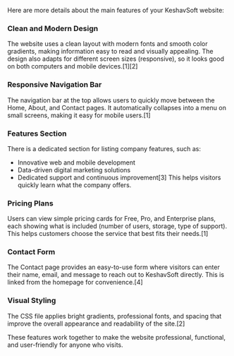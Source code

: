 Here are more details about the main features of your KeshavSoft website:

### Clean and Modern Design

The website uses a clean layout with modern fonts and smooth color gradients, making information easy to read and visually appealing. The design also adapts for different screen sizes (responsive), so it looks good on both computers and mobile devices.[1][2]

### Responsive Navigation Bar

The navigation bar at the top allows users to quickly move between the Home, About, and Contact pages. It automatically collapses into a menu on small screens, making it easy for mobile users.[1]

### Features Section

There is a dedicated section for listing company features, such as:
- Innovative web and mobile development
- Data-driven digital marketing solutions
- Dedicated support and continuous improvement[3]
This helps visitors quickly learn what the company offers.

### Pricing Plans

Users can view simple pricing cards for Free, Pro, and Enterprise plans, each showing what is included (number of users, storage, type of support). This helps customers choose the service that best fits their needs.[1]

### Contact Form

The Contact page provides an easy-to-use form where visitors can enter their name, email, and message to reach out to KeshavSoft directly. This is linked from the homepage for convenience.[4]

### Visual Styling

The CSS file applies bright gradients, professional fonts, and spacing that improve the overall appearance and readability of the site.[2]

These features work together to make the website professional, functional, and user-friendly for anyone who visits.
